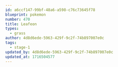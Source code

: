 ```yaml
---
id: a6ccf147-99bf-48a6-a598-c76c73645f78
blueprint: pokemon
number: 470
title: Leafeon
types:
  - grass
author: 4d8d6ede-5963-429f-9c2f-74b897007e0c
tags:
  - stage-1
updated_by: 4d8d6ede-5963-429f-9c2f-74b897007e0c
updated_at: 1716504577
---
```

